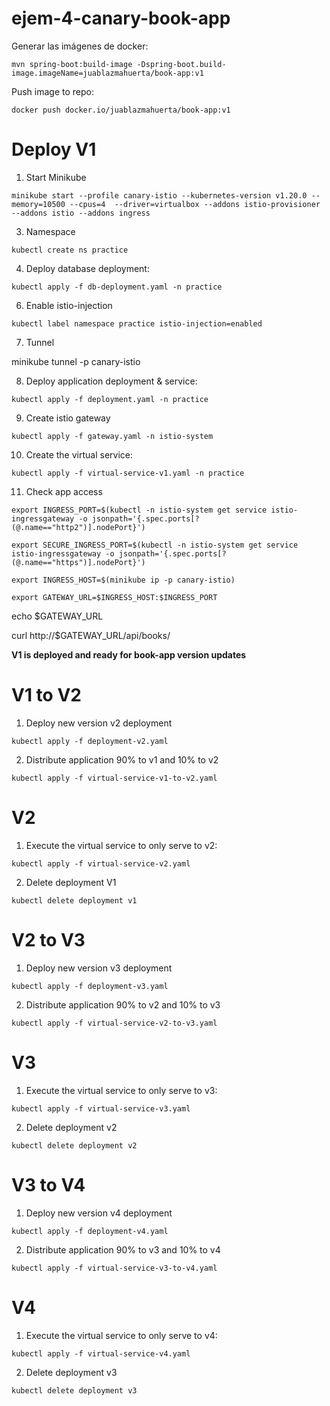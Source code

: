 # ejem-4-canary-book-app

Generar las imágenes de docker:

```
mvn spring-boot:build-image -Dspring-boot.build-image.imageName=juablazmahuerta/book-app:v1
```

Push image to repo:

```
docker push docker.io/juablazmahuerta/book-app:v1
```

# Deploy V1

1. Start Minikube

```
minikube start --profile canary-istio --kubernetes-version v1.20.0 --memory=10500 --cpus=4  --driver=virtualbox --addons istio-provisioner --addons istio --addons ingress

```

3. Namespace

```
kubectl create ns practice

```

4. Deploy database deployment:

```
kubectl apply -f db-deployment.yaml -n practice
```

6. Enable istio-injection
```
kubectl label namespace practice istio-injection=enabled
```

7. Tunnel 

minikube tunnel -p canary-istio


8. Deploy application deployment & service:

```
kubectl apply -f deployment.yaml -n practice
```

9. Create istio gateway

```
kubectl apply -f gateway.yaml -n istio-system
```


10. Create the virtual service:

```
kubectl apply -f virtual-service-v1.yaml -n practice
```

11. Check app access
```
export INGRESS_PORT=$(kubectl -n istio-system get service istio-ingressgateway -o jsonpath='{.spec.ports[?(@.name=="http2")].nodePort}') 
```

```
export SECURE_INGRESS_PORT=$(kubectl -n istio-system get service istio-ingressgateway -o jsonpath='{.spec.ports[?(@.name=="https")].nodePort}')
```

```
export INGRESS_HOST=$(minikube ip -p canary-istio)
```

```
export GATEWAY_URL=$INGRESS_HOST:$INGRESS_PORT 
```

echo $GATEWAY_URL



curl http://$GATEWAY_URL/api/books/



**V1 is deployed and ready for book-app version updates**

# V1 to V2

1. Deploy new version v2 deployment

```
kubectl apply -f deployment-v2.yaml
```

2. Distribute application 90% to v1 and 10% to v2

```
kubectl apply -f virtual-service-v1-to-v2.yaml
```

# V2

1. Execute the virtual service to only serve to v2:

```
kubectl apply -f virtual-service-v2.yaml
```

2. Delete deployment V1

```
kubectl delete deployment v1
```

# V2 to V3

1. Deploy new version v3 deployment

```
kubectl apply -f deployment-v3.yaml
```

2. Distribute application 90% to v2 and 10% to v3

```
kubectl apply -f virtual-service-v2-to-v3.yaml
```

# V3

1. Execute the virtual service to only serve to v3:

```
kubectl apply -f virtual-service-v3.yaml
```

2. Delete deployment v2

```
kubectl delete deployment v2
```

# V3 to V4

1. Deploy new version v4 deployment

```
kubectl apply -f deployment-v4.yaml
```

2. Distribute application 90% to v3 and 10% to v4

```
kubectl apply -f virtual-service-v3-to-v4.yaml
```

# V4

1. Execute the virtual service to only serve to v4:

```
kubectl apply -f virtual-service-v4.yaml
```

2. Delete deployment v3

```
kubectl delete deployment v3
```

